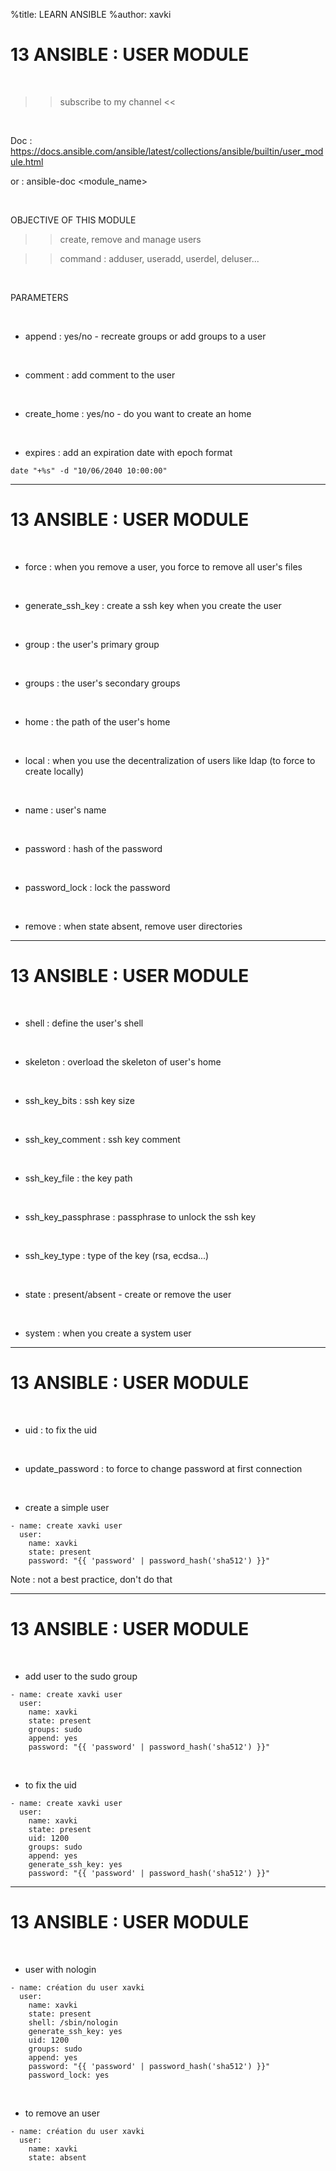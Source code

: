 %title: LEARN ANSIBLE
%author: xavki


# 13 ANSIBLE : USER MODULE

<br>

>> subscribe to my channel <<

<br>

Doc : https://docs.ansible.com/ansible/latest/collections/ansible/builtin/user_module.html

or : ansible-doc <module_name>

<br>

OBJECTIVE OF THIS MODULE

>> create, remove and manage users

>> command : adduser, useradd, userdel, deluser...

<br>

PARAMETERS

<br>

* append : yes/no - recreate groups or add groups to a user

<br>

* comment : add comment to the user

<br>

* create_home : yes/no - do you want to create an home

<br>

* expires : add an expiration date with epoch format

```
date "+%s" -d "10/06/2040 10:00:00"
```

-----------------------------------------------------------------------------------------

# 13 ANSIBLE : USER MODULE


<br>

* force : when you remove a user, you force to remove all user's files

<br>

* generate_ssh_key : create a ssh key when you create the user

<br>

* group : the user's primary group

<br>

* groups : the user's secondary groups

<br>

* home : the path of the user's home

<br>

* local : when you use the decentralization of users like ldap (to force to create locally)

<br>

* name : user's name

<br>

* password : hash of the password

<br>

* password_lock : lock the password

<br>

* remove : when state absent, remove user directories

-----------------------------------------------------------------------------------------

# 13 ANSIBLE : USER MODULE

<br>

* shell : define the user's shell

<br>

* skeleton : overload the skeleton of user's home

<br>

* ssh_key_bits : ssh key size

<br>

* ssh_key_comment : ssh key comment

<br>

* ssh_key_file : the key path

<br>

* ssh_key_passphrase : passphrase to unlock the ssh key

<br>

* ssh_key_type : type of the key (rsa, ecdsa...)

<br>

* state : present/absent - create or remove the user

<br>

* system : when you create a system user

-----------------------------------------------------------------------------------------

# 13 ANSIBLE : USER MODULE

<br>

* uid : to fix the uid

<br>

* update_password : to force to change password at first connection

<br>

* create a simple user

```
- name: create xavki user
  user:
    name: xavki
    state: present
    password: "{{ 'password' | password_hash('sha512') }}"   
```

Note : not a best practice, don't do that

-----------------------------------------------------------------------------------------

# 13 ANSIBLE : USER MODULE

<br>

* add user to the sudo group

```
- name: create xavki user
  user:
    name: xavki
    state: present
    groups: sudo
    append: yes
    password: "{{ 'password' | password_hash('sha512') }}"   
```

<br>

* to fix the uid

```
- name: create xavki user
  user:
    name: xavki
    state: present
    uid: 1200
    groups: sudo
    append: yes
    generate_ssh_key: yes
    password: "{{ 'password' | password_hash('sha512') }}"
```

-----------------------------------------------------------------------------------------

# 13 ANSIBLE : USER MODULE

<br>

* user with nologin

```
- name: création du user xavki
  user:
    name: xavki
    state: present
    shell: /sbin/nologin
    generate_ssh_key: yes
    uid: 1200
    groups: sudo
    append: yes
    password: "{{ 'password' | password_hash('sha512') }}"
    password_lock: yes
```

<br>

* to remove an user

```
- name: création du user xavki
  user:
    name: xavki
    state: absent
```

